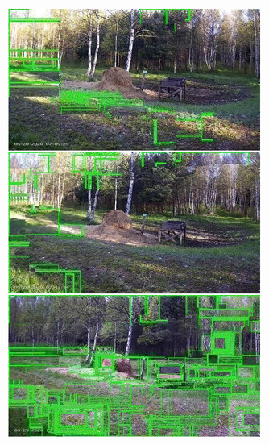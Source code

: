 ![20200520-070149-073154](in/20200520/20200520-070149-073154_0_.jpg)
![20200520-073159-080204](in/20200520/20200520-073159-080204_0_.jpg)
![20200525-151044-154049](in/20200525/20200525-151044-154049_0_.jpg)

